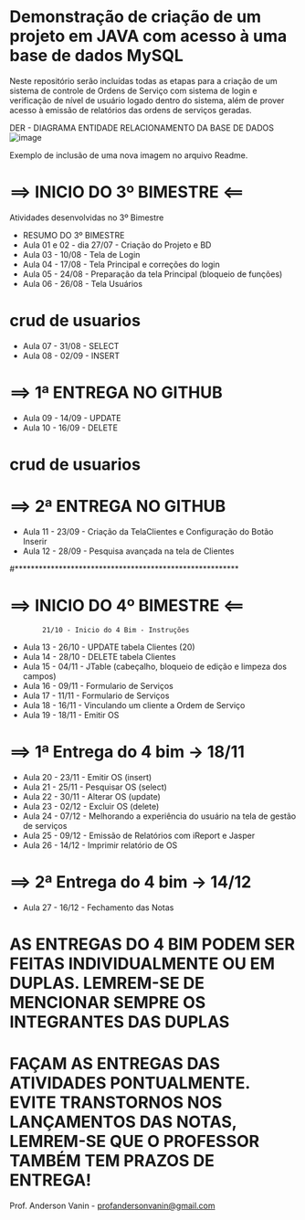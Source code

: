 # Demonstração de criação de um projeto em JAVA com acesso à uma base de dados MySQL
Neste repositório serão incluídas todas as etapas para a criação de um sistema de controle de Ordens de Serviço com sistema de login e verificação de nível de usuário logado dentro do sistema, além de prover acesso à emissão de relatórios das ordens de serviços geradas.

DER - DIAGRAMA ENTIDADE RELACIONAMENTO DA BASE DE DADOS
![image](https://user-images.githubusercontent.com/53703505/126907238-5e303c94-c537-4061-ad46-25a3a6d28c94.png)

Exemplo de inclusão de uma nova imagem no arquivo Readme.

# ==> INICIO DO 3º BIMESTRE <==
Atividades desenvolvidas no 3º Bimestre
- RESUMO DO 3º BIMESTRE
- Aula 01 e 02 - dia 27/07 - Criação do Projeto e BD
- Aula 03 - 10/08 - Tela de Login
- Aula 04 - 17/08 - Tela Principal e correções do login
- Aula 05 - 24/08 - Preparação da tela Principal (bloqueio de funções)
- Aula 06 - 26/08 - Tela Usuários
# ****crud de usuarios****
- Aula 07 - 31/08 - SELECT
- Aula 08 - 02/09 - INSERT 
# ==> 1ª ENTREGA NO GITHUB
- Aula 09 - 14/09 - UPDATE
- Aula 10 - 16/09 - DELETE
# ****crud de usuarios**** 
# ==> 2ª ENTREGA NO GITHUB
- Aula 11 - 23/09 - Criação da TelaClientes e Configuração do Botão Inserir
- Aula 12 - 28/09 - Pesquisa avançada na tela de Clientes

#********************************************************
# ==> INICIO DO 4º BIMESTRE <==
            21/10 - Inicio do 4 Bim - Instruções
- Aula 13 - 26/10 - UPDATE tabela Clientes (20)
- Aula 14 - 28/10 - DELETE tabela Clientes
- Aula 15 - 04/11 - JTable (cabeçalho, bloqueio de edição e limpeza dos campos)
- Aula 16 - 09/11 - Formulario de Serviços
- Aula 17 - 11/11 - Formulario de Serviços
- Aula 18 - 16/11 - Vinculando um cliente a Ordem de Serviço
- Aula 19 - 18/11 - Emitir OS
# ==> 1ª Entrega do 4 bim -> 18/11
- Aula 20 - 23/11 - Emitir OS (insert)
- Aula 21 - 25/11 - Pesquisar OS (select)
- Aula 22 - 30/11 - Alterar OS (update)
- Aula 23 - 02/12 - Excluir OS (delete)
- Aula 24 - 07/12 - Melhorando a experiência do usuário na tela de gestão de serviços
- Aula 25 - 09/12 - Emissão de Relatórios com iReport e Jasper
- Aula 26 - 14/12 - Imprimir relatório de OS
# ==> 2ª Entrega do 4 bim -> 14/12
- Aula 27 - 16/12 - Fechamento das Notas

# AS ENTREGAS DO 4 BIM PODEM SER FEITAS INDIVIDUALMENTE OU EM DUPLAS. LEMREM-SE DE MENCIONAR SEMPRE OS INTEGRANTES DAS DUPLAS
# FAÇAM AS ENTREGAS DAS ATIVIDADES PONTUALMENTE. EVITE TRANSTORNOS NOS LANÇAMENTOS DAS NOTAS, LEMREM-SE QUE O PROFESSOR TAMBÉM TEM PRAZOS DE ENTREGA!

Prof. Anderson Vanin - profandersonvanin@gmail.com
